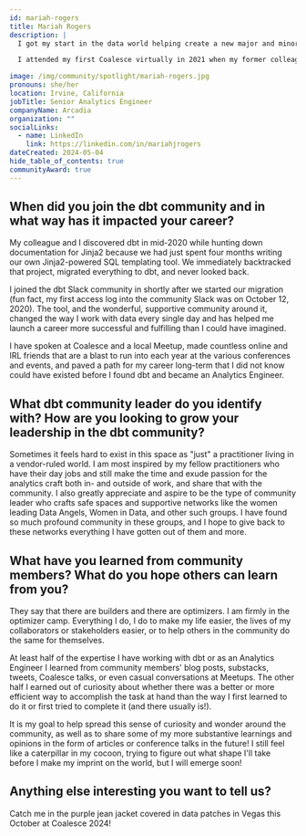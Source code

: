 ```yaml
---
id: mariah-rogers
title: Mariah Rogers
description: |
  I got my start in the data world helping create a new major and minor in Data Science at my alma mater. I then became a data engineer, learned a ton, and propelled myself into the clean energy sector. Now I do data things at a clean energy company and geek out on solar energy at work and at home!

  I attended my first Coalesce virtually in 2021 when my former colleague Emily Ekdahl gave a talk about some cool things we'd been working on. She inspired me to propose a talk the following year, so I submitted two topics and, surprisingly, both were accepted! I ultimately chose to speak about Testing in dbt in New Orleans in 2022, and the community's reception of that talk continues to be a highlight of my career.

image: /img/community/spotlight/mariah-rogers.jpg
pronouns: she/her
location: Irvine, California
jobTitle: Senior Analytics Engineer
companyName: Arcadia
organization: ""
socialLinks:
  - name: LinkedIn
    link: https://linkedin.com/in/mariahjrogers
dateCreated: 2024-05-04
hide_table_of_contents: true
communityAward: true
---
```


## When did you join the dbt community and in what way has it impacted your career?

My colleague and I discovered dbt in mid-2020 while hunting down documentation for Jinja2 because we had just spent four months writing our own Jinja2-powered SQL templating tool. We immediately backtracked that project, migrated everything to dbt, and never looked back.

I joined the dbt Slack community in shortly after we started our migration (fun fact, my first access log into the community Slack was on October 12, 2020). The tool, and the wonderful, supportive community around it, changed the way I work with data every single day and has helped me launch a career more successful and fulfilling than I could have imagined. 

I have spoken at Coalesce and a local Meetup, made countless online and IRL friends that are a blast to run into each year at the various conferences and events, and paved a path for my career long-term that I did not know could have existed before I found dbt and became an Analytics Engineer.

## What dbt community leader do you identify with? How are you looking to grow your leadership in the dbt community?

Sometimes it feels hard to exist in this space as "just" a practitioner living in a vendor-ruled world. I am most inspired by my fellow practitioners who have their day jobs and still make the time and exude passion for the analytics craft both in- and outside of work, and share that with the community. I also greatly appreciate and aspire to be the type of community leader who crafts safe spaces and supportive networks like the women leading Data Angels, Women in Data, and other such groups. I have found so much profound community in these groups, and I hope to give back to these networks everything I have gotten out of them and more.

## What have you learned from community members? What do you hope others can learn from you?

They say that there are builders and there are optimizers. I am firmly in the optimizer camp. Everything I do, I do to make my life easier, the lives of my collaborators or stakeholders easier, or to help others in the community do the same for themselves. 

At least half of the expertise I have working with dbt or as an Analytics Engineer I learned from community members' blog posts, substacks, tweets, Coalesce talks, or even casual conversations at Meetups. The other half I earned out of curiosity about whether there was a better or more efficient way to accomplish the task at hand than the way I first learned to do it or first tried to complete it (and there usually is!). 

It is my goal to help spread this sense of curiosity and wonder around the community, as well as to share some of my more substantive learnings and opinions in the form of articles or conference talks in the future! I still feel like a caterpillar in my cocoon, trying to figure out what shape I'll take before I make my imprint on the world, but I will emerge soon!

## Anything else interesting you want to tell us?

Catch me in the purple jean jacket covered in data patches in Vegas this October at Coalesce 2024!
